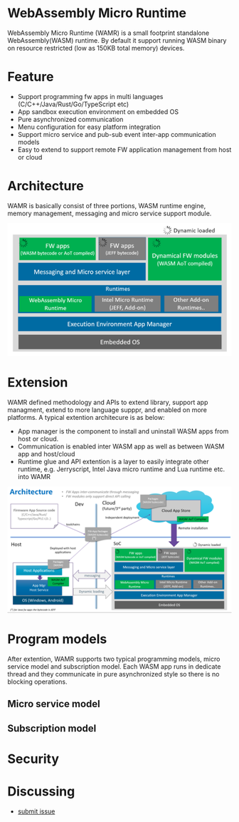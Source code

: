 WebAssembly Micro Runtime
=========================
WebAssembly Micro Runtime (WAMR) is a small footprint standalone WebAssembly(WASM) runtime. By default it support running WASM binary on resource restricted (low as 150KB total memory) devices.

Feature
=========================
- Support programming fw apps in multi languages (C/C++/Java/Rust/Go/TypeScript etc)
- App sandbox execution environment on embedded OS
- Pure asynchronized communication
- Menu configuration for easy platform integration
- Support micro service and pub-sub event inter-app communication models
- Easy to extend to support remote FW application management from host or cloud

Architecture
=========================
WAMR is basically consist of three portions, WASM runtime engine, memory management, messaging and micro service support module.

![](./pics/architecture.PNG)



Extension 
=========================
WAMR defined methodology and APIs to extend library, support app managment, extend to more language supppr, and enabled on more platforms.
A typical extention architecure is as below:

- App manager is the component to install and uninstall WASM apps from host or cloud.
- Communication is enabled inter WASM app as well as between WASM app and host/cloud
- Runtime glue and API extention is a layer to easily integrate other runtime, e.g. Jerryscript, Intel Java micro runtime and Lua runtime etc. into WAMR

![](./pics/architecture_extend.PNG)

Program models 
=========================
After extention, WAMR supports two typical programming models, micro service model and subscription model. Each WASM app runs in dedicate thread and they communicate in pure asynchronized style so there is no blocking operations.

Micro service model
-------------------------

Subscription model
-------------------------


Security
=========================

Discussing
=========================
- [submit issue](https://github.com/meolu/walle-web/issues/new)

